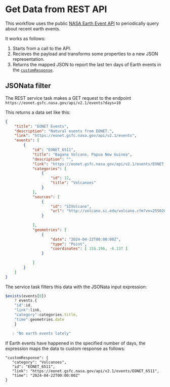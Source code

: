 # Get Data from REST API

This workflow uses the public [NASA Earth Event API](https://eonet.gsfc.nasa.gov/) to periodically query about recent earth events.

It works as follows:
1. Starts from a call to the API.
1. Recieves the payload and transforms some properties to a new JSON representation.
1. Returns the mapped JSON to report the last ten days of Earth events in the [`customResponse`](https://docs.rhize.com/how-to/bpmn/trigger-workflows/#customresponse).


## JSONata filter

The REST service task makes a GET request to the endpoint
`https://eonet.gsfc.nasa.gov/api/v2.1/events?days=10`

This returns a data set like this:

```json
{
	"title": "EONET Events",
	"description": "Natural events from EONET.",
	"link": "https://eonet.gsfc.nasa.gov/api/v2.1/events",
	"events": [
		{
			"id": "EONET_6511",
			"title": "Bagana Volcano, Papua New Guinea",
            "description": "",
			"link": "https://eonet.gsfc.nasa.gov/api/v2.1/events/EONET_6511",
			"categories": [
				{
					"id": 12,
					"title": "Volcanoes"
				}
			],
			"sources": [
				{
					"id": "SIVolcano",
					"url": "http://volcano.si.edu/volcano.cfm?vn=255020"
				}
			
			],
			"geometries": [
				{
					"date": "2024-04-22T00:00:00Z",
					"type": "Point", 
					"coordinates": [ 155.196, -6.137 ]
				}
			
			]
		}
	]
}

```

The service task filters this data with the JSONata input expression:

```javascript
$exists(events[0])
    ? events.{
    "id":id,
    "link":link,
    "category":categories.title,
    "time":geometries.date
    }

   : "No earth events lately" 
```

If Earth events have happened in the specified number of days,
the expression maps the data to custom response as follows:

```JSONata
"customResponse": {
   "category": "Volcanoes",
   "id": "EONET_6511",
   "link": "https://eonet.gsfc.nasa.gov/api/v2.1/events/EONET_6511",
   "time": "2024-04-22T00:00:00Z"
}
```
